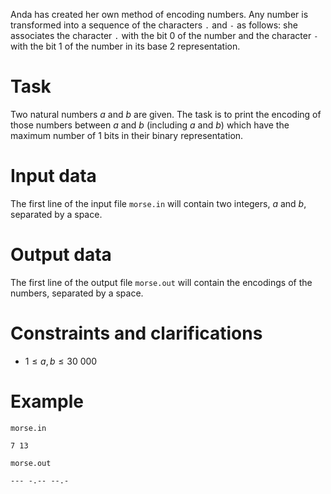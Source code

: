 
Anda has created her own method of encoding numbers. Any number is transformed into a sequence of the characters `.` and `-` as follows: she associates the character `.` with the bit $0$ of the number and the character `-` with the bit $1$ of the number in its base $2$ representation.

# Task

Two natural numbers $a$ and $b$ are given. The task is to print the encoding of those numbers between $a$ and $b$ (including $a$ and $b$) which have the maximum number of $1$ bits in their binary representation.

# Input data

The first line of the input file `morse.in` will contain two integers, $a$ and $b$, separated by a space.

# Output data

The first line of the output file `morse.out` will contain the encodings of the numbers, separated by a space.

# Constraints and clarifications

* $1 \leq a, b \leq 30\ 000$

# Example

`morse.in`
```
7 13
```

`morse.out`
```
--- -.-- --.-
```
